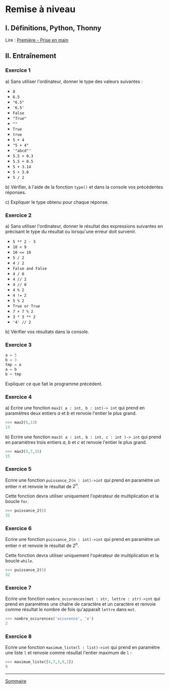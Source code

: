 # Remise à niveau

## I. Définitions, Python, Thonny

Lire : [Première - Prise en main](./../../première/Prise_en_main/Prise_en_main.md)

## II. Entraînement

### Exercice 1

a) Sans utiliser l'ordinateur, donner le type des valeurs suivantes :

- `8`
- `6.5`
- `"6.5"`
- `'6.5'`
- `False`
- `"True"`
- `""`
- `True`
- `true`
- `5 + 4`
- `"5 + 4"`
- `'"abcd"'`
- `5.5 + 0.3`
- `5.5 + 0.5`
- `5 + 3.14`
- `5 + 3.0`
- `5 / 2`

b) Vérifier, à l'aide de la fonction `type()` et dans la console vos précédentes réponses.

c) Expliquer le type obtenu pour chaque réponse.

### Exercice 2

a) Sans utiliser l'ordinateur, donner le résultat des expressions suivantes en précisant le type du résultat ou lorsqu'une erreur doit survenir.

- `5 ** 2 - 3`
- `10 < 9`
- `10 <= 10`
- `5 / 2`
- `4 / 2`
- `False and False`
- `4 / 0`
- `4 // 2`
- `4 // 0`
- `4 % 2`
- `4 != 2`
- `5 % 2`
- `True or True`
- `7 + 7 % 2`
- `3 * 3 ** 2`
- `'4' // 2`

b) Vérifier vos résultats dans la console.

### Exercice 3

```python
a = 5
b = 3
tmp = a
a = b
b = tmp
```

Expliquer ce que fait le programme précédent.

### Exercice 4

a) Ecrire une fonction ``max2( a : int, b : int)-> int`` qui prend en paramètres deux entiers $a$ et $b$ et renvoie l'entier le plus grand.

```python
>>> max2(5,13)
13
```

b) Ecrire une fonction ``max3( a : int, b : int, c : int )-> int`` qui prend en paramètres trois entiers $a$, $b$ et $c$ et renvoie l'entier le plus grand.

```python
>>> max3(5,7,15)
15
```

### Exercice 5

Ecrire une fonction `puissance_2(n : int)->int` qui prend en paramètre un entier $n$ et renvoie le résultat de $2^n$.

Cette fonction devra utiliser uniquement l'opérateur de multiplication et la boucle `for`.

```python
>>> puissance_2(5)
32
```

### Exercice 6

Ecrire une fonction `puissance_2(n : int)->int` qui prend en paramètre un entier $n$ et renvoie le résultat de $2^n$.

Cette fonction devra utiliser uniquement l'opérateur de multiplication et la boucle `while`.

```python
>>> puissance_2(5)
32
```

### Exercice 7

Ecrire une fonction `nombre_occurences(mot : str, lettre : str)->int` qui prend en paramètres une chaîne de caractère et un caractère et renvoie comme résultat le nombre de fois qu'apparaît `lettre` dans `mot`.

```python
>>> nombre_occurences('occurence', 'e')
2
```

### Exercice 8

Ecrire une fonction `maximum_liste(l : list)->int` qui prend en paramètre une liste `l` et renvoie comme résultat l'entier maximum de `l` :

```python
>>> maximum_liste([4,7,3,9,2])
9
```
_______________

[Sommaire](./../README.md)